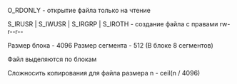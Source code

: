 O_RDONLY - открытие файла только на чтение

S_IRUSR | S_IWUSR | S_IRGRP | S_IROTH - создание файла с правами rw-r--r--

Размер блока - 4096
Размер сегмента - 512
(В блоке 8 сегментов)

Файл выделяются по блокам

Сложносить копирования для файла размера n - ceil(n / 4096)
